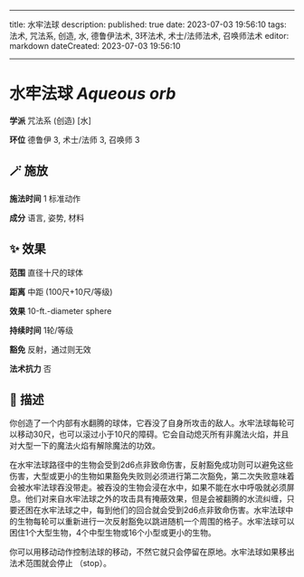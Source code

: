 
---
title: 水牢法球
description: 
published: true
date: 2023-07-03 19:56:10
tags: 法术, 咒法系, 创造, 水, 德鲁伊法术, 3环法术, 术士/法师法术, 召唤师法术
editor: markdown
dateCreated: 2023-07-03 19:56:10

---

# **水牢法球** *Aqueous orb*

**学派** 咒法系 (创造) \[水\] 

**环位** 德鲁伊 3, 术士/法师 3, 召唤师 3

## 🪄 施放

**施法时间** 1 标准动作

**成分** 语言, 姿势, 材料

## ✨ 效果  

**范围** 直径十尺的球体

**距离** 中距 (100尺+10尺/等级) 

**效果** 10-ft.-diameter sphere 

**持续时间** 1轮/等级 

**豁免** 反射，通过则无效

**法术抗力** 否

## 📖 描述

你创造了一个内部有水翻腾的球体，它吞没了自身所攻击的敌人。水牢法球每轮可以移动30尺，也可以滚过小于10尺的障碍。它会自动熄灭所有非魔法火焰，并且对大型一下的魔法火焰有解除魔法的功效。

在水牢法球路径中的生物会受到2d6点非致命伤害，反射豁免成功则可以避免这些伤害，大型或更小的生物如果豁免失败则必须进行第二次豁免，第二次失败意味着会被水牢法球吞没带走。被吞没的生物会浸在水中，如果不能在水中呼吸就必须屏息。他们对来自水牢法球之外的攻击具有掩蔽效果，但是会被翻腾的水流纠缠，只要还困在水牢法球之中，每到他们的回合就会受到2d6点非致命伤害。水牢法球中的生物每轮可以重新进行一次反射豁免以跳进随机一个周围的格子。水牢法球可以困住1个大型生物，4个中型生物或16个小型或更小的生物。

你可以用移动动作控制法球的移动，不然它就只会停留在原地。水牢法球如果移出法术范围就会停止 （stop）。
    